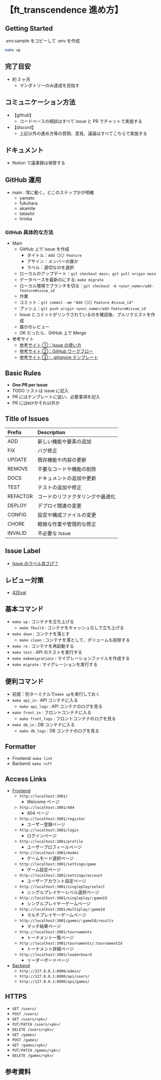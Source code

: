# 【ft_transcendence 進め方】

## Getting Started

.env.sample をコピーして .env を作成

```bash
make up
```

## 完了目安

- 約 3 ヶ月
  - マンダトリーのみ達成を目指す

## コミュニケーション方法

- 【github】
  - コードベースの相談はすべて issue と PR でチャットで実施する
- 【discord】
  - 上記以外の進め方等の質問、意見、議論はすべてこちらで実施する

## ドキュメント

- Notion で議事録は保管する

## GitHub 運用

- main : 常に動く。どこのステップかが明確
  - yamato
  - fukuhara
  - akamite
  - tatashir
  - hrinka

### GitHub 具体的な方法

- Main
  - GitHub 上で Issue を作成
    - タイトル：`Add 〇〇 Feature`
    - アサイン：メンバーの誰か
    - ラベル：適切なのを選択
  - ローカルのアップデート：`git checkout main; git pull origin main`
  - データベースを最新のにする: `make migrate`
  - ローカル環境でブランチを切る：`git checkout -b <your_name>/add-feature#issue_id`
  - 作業
  - コミット：`git commit -am "Add 〇〇 Feature #issue_id"`
  - プッシュ：`git push origin <your_name>/add-feature#issue_id`
  - Issue とコミットがリンクされているのを確認後、プルリクエストを作成
  - 誰かのレビュー
  - OK だったら、GitHub 上で Merge
- 参考サイト
  - [参考サイト ①：Issue の使い方](https://qiita.com/tkmd35/items/9612c03dc60b1c516969)
  - [参考サイト ②：GitHub ワークフロー](https://www.atlassian.com/ja/git/tutorials/comparing-workflows/gitflow-workflow)
  - [参考サイト ③：.gitignore テンプレート](https://github.com/github/gitignore)

## Basic Rules

- **One PR per issue**
- TODO リストは issue に記入
- PR にはテンプレートに従い、必要事項を記入
- PR には`WIP`かそれ以外か

## Title of Issues

| Prefix   | Description                      |
| :------- | :------------------------------- |
| ADD      | 新しい機能や要素の追加           |
| FIX      | バグ修正                         |
| UPDATE   | 既存機能や内容の更新             |
| REMOVE   | 不要なコードや機能の削除         |
| DOCS     | ドキュメントの追加や更新         |
| TEST     | テストの追加や修正               |
| REFACTOR | コードのリファクタリングや最適化 |
| DEPLOY   | デプロイ関連の変更               |
| CONFIG   | 設定や構成ファイルの変更         |
| CHORE    | 軽微な作業や管理的な修正         |
| INVALID  | 不必要な Issue                   |

## Issue Label

- [Issue のラベル良さげ？](https://qiita.com/shun_tak/items/d363b7c5d9e8fa19dc6b)

## レビュー対策

- [42Eval](https://42evals.me/Cursus/)

## 基本コマンド

- `make up` : コンテナを立ち上げる
  - `make fbuild` : コンテナをキャッシュなしで立ち上げる
- `make down` : コンテナを落とす
  - `make clean` : コンテナを落として、ボリュームも削除する
- `make re` : コンテナを再起動する
- `make test` : API のテストを実行する
- `make makemigrations` : マイグレーションファイルを作成する
- `make migrate` : マイグレーションを実行する

## 便利コマンド

- 前提：別ターミナルで`make up`を実行しておく
- `make api_in` : API コンテナに入る
  - `make api_logs` : API コンテナのログを見る
- `make front_in` : フロントコンテナに入る
  - `make front_logs` : フロントコンテナのログを見る
- `make db_in` : DB コンテナに入る
  - `make db_logs` : DB コンテナのログを見る

## Formatter

- Frontend: `make lint`
- Backend: `make ruff`

## Access Links

- [Frontend](http://127.0.0.1:3001)
  - `http://localhost:3001/`
    - Welcome ページ
  - `http://localhost:3001/404`
    - 404 ページ
  - `http://localhost:3001/register`
    - ユーザー登録ページ
  - `http://localhost:3001/login`
    - ログインページ
  - `http://localhost:3001/profile`
    - ユーザープロフィールページ
  - `http://localhost:3001/modes`
    - ゲームモード選択ページ
  - `http://localhost:3001/settings/game`
    - ゲーム設定ページ
  - `http://localhost:3001/settings/account`
    - ユーザーアカウント設定ページ
  - `http://localhost:3001/singleplay/select`
    - シングルプレイヤーレベル選択ページ
  - `http://localhost:3001/singleplay/:gameId`
    - シングルプレイヤーゲームページ
  - `http://localhost:3001/multiplay/:gameId`
    - マルチプレイヤーゲームページ
  - `http://localhost:3001/games/:gameId/results`
    - マッチ結果ページ
  - `http://localhost:3001/tournaments`
    - トーナメント一覧ページ
  - `http://localhost:3001/tournaments/:tournamentId`
    - トーナメント詳細ページ
  - `http://localhost:3001/leaderboard`
    - リーダーボードページ
- [Backend](http://127.0.0.1:8000/)
  - `http://127.0.0.1:8000/admin/`
  - `http://127.0.0.1:8000/api/users/`
  - `http://127.0.0.1:8000/api/games/`

## HTTPS

- `GET /users/`
- `POST /users/`
- `GET /users/<pk>/`
- `PUT/PATCH /users/<pk>/`
- `DELETE /users/<pk>/`
- `GET /games/`
- `POST /games/`
- `GET /games/<pk>/`
- `PUT/PATCH /games/<pk>/`
- `DELETE /games/<pk>/`

## 参考資料
